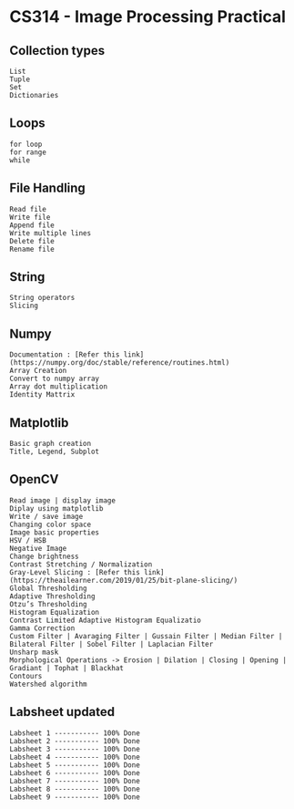 # CS314 - Image Processing Practical

## Collection types

    List
    Tuple
    Set
    Dictionaries

## Loops

    for loop
    for range
    while

## File Handling

    Read file
    Write file
    Append file
    Write multiple lines
    Delete file
    Rename file

## String

    String operators
    Slicing

## Numpy

    Documentation : [Refer this link](https://numpy.org/doc/stable/reference/routines.html)
    Array Creation
    Convert to numpy array
    Array dot multiplication
    Identity Mattrix

## Matplotlib

    Basic graph creation
    Title, Legend, Subplot

## OpenCV

    Read image | display image
    Diplay using matplotlib
    Write / save image
    Changing color space
    Image basic properties
    HSV / HSB
    Negative Image
    Change brightness
    Contrast Stretching / Normalization
    Gray-Level Slicing : [Refer this link](https://theailearner.com/2019/01/25/bit-plane-slicing/)
    Global Thresholding
    Adaptive Thresholding
    Otzu’s Thresholding
    Histogram Equalization
    Contrast Limited Adaptive Histogram Equalizatio
    Gamma Correction
    Custom Filter | Avaraging Filter | Gussain Filter | Median Filter | Bilateral Filter | Sobel Filter | Laplacian Filter
    Unsharp mask
    Morphological Operations -> Erosion | Dilation | Closing | Opening | Gradiant | Tophat | Blackhat
    Contours
    Watershed algorithm

## Labsheet updated

    Labsheet 1 ----------- 100% Done
    Labsheet 2 ----------- 100% Done
    Labsheet 3 ----------- 100% Done
    Labsheet 4 ----------- 100% Done
    Labsheet 5 ----------- 100% Done
    Labsheet 6 ----------- 100% Done
    Labsheet 7 ----------- 100% Done
    Labsheet 8 ----------- 100% Done
    Labsheet 9 ----------- 100% Done

